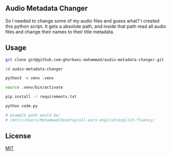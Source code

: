 ## Audio Metadata Changer

So I needed to change some of my audio files and guess what? I created this python script. It gets a absolute path, and inside that path read all audio files and change their names to their title metadata.

## Usage
```bash
git clone git@github.com:ghorbani-mohammad/audio-metadata-changer.git

cd audio-metadata-changer

python3 -m venv .venv

source .venv/bin/activate

pip install -r requirements.txt

python code.py

# example path would be:
# /mnt/c/Users/Mohammad/Desktop/all-ears-english/english-fluency/
```

## License
[MIT](https://choosealicense.com/licenses/mit/)